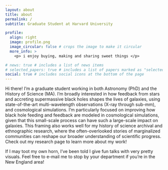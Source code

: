 ```yaml
---
layout: about
title: about
permalink: /
subtitle: Graduate Student at Harvard University

profile:
  align: right
  image: profile.png
  image_circular: false # crops the image to make it circular
  more_info: >
    <p> i enjoy buying, making and sharing sweet things </p>

# news: true # includes a list of news items
# selected_papers: true # includes a list of papers marked as "selected={true}"
social: true # includes social icons at the bottom of the page
---
```


Hi there! I’m a graduate student working in both Astronomy (PhD) and the History of Science (MA). I’m broadly interested in how feedback from stars and accreting supermassive black holes shapes the lives of galaxies, using state-of-the-art multi-wavelength observations (X-ray through sub-mm), and cosmological simulations. I’m particularly focused on improving how black hole feeding and feedback are modeled in cosmological simulations, given that this small-scale process can have such a large-scale impact on galaxies. This framing also works well for my history of science archival and ethnographic research, where the often-overlooked stories of marginalized communities can reshape our broader understanding of scientific progress. Check out my research page to learn more about my work!

If I may toot my own horn, I’ve been told I give fun talks with very pretty visuals. Feel free to e-mail me to stop by your department if you’re in the New England area!

